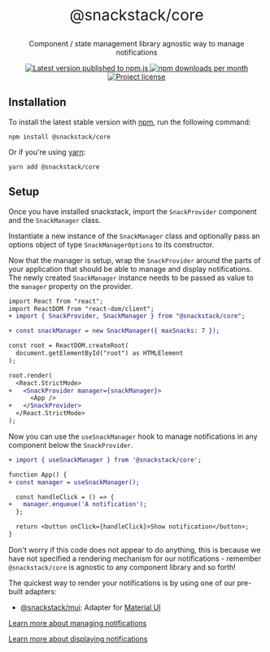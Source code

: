 <p align="center" style="font-size: 30px;">@snackstack/core</p>
<p align="center">Component / state management library agnostic way to manage notifications</a></p>

<p align="center">
  <a href="https://www.npmjs.com/package/@snackstack/core" alt="npm.js package link">
    <img src="https://img.shields.io/npm/v/@snackstack/core?color=F50057" alt="Latest version published to npm.js" />
    <img src="https://img.shields.io/npm/dm/@snackstack/core?color=1976D2" alt="npm downloads per month" />
    <img src="https://img.shields.io/npm/l/@snackstack/core?color=00C853" alt="Project license" />
  </a>
</p>

## Installation

To install the latest stable version with [npm](https://www.npmjs.com/get-npm), run the following command:

```
npm install @snackstack/core
```

Or if you're using [yarn](https://classic.yarnpkg.com/docs/install/):

```
yarn add @snackstack/core
```

## Setup

Once you have installed snackstack, import the `SnackProvider` component and the `SnackManager` class.

Instantiate a new instance of the `SnackManager` class and optionally pass an options object of type `SnackManagerOptions` to its constructor.

Now that the manager is setup, wrap the `SnackProvider` around the parts of your application that should be able to manage and display notifications. The newly created `SnackManager` instance needs to be passed as value to the `manager` property on the provider.

```diff
import React from "react";
import ReactDOM from "react-dom/client";
+ import { SnackProvider, SnackManager } from "@snackstack/core";

+ const snackManager = new SnackManager({ maxSnacks: 7 });

const root = ReactDOM.createRoot(
  document.getElementById("root") as HTMLElement
);

root.render(
  <React.StrictMode>
+   <SnackProvider manager={snackManager}>
      <App />
+   </SnackProvider>
  </React.StrictMode>
);
```

Now you can use the `useSnackManager` hook to manage notifications in any component below the `SnackProvider`.

```diff
+ import { useSnackManager } from '@snackstack/core';

function App() {
+ const manager = useSnackManager();

  const handleClick = () => {
+   manager.enqueue('A notification');
  };

  return <button onClick={handleClick}>Show notification</button>;
}
```

Don't worry if this code does not appear to do anything, this is because we have not specified a rendering mechanism for our notifications - remember `@snackstack/core` is agnostic to any component library and so forth!

The quickest way to render your notifications is by using one of our pre-built adapters:

- [@snackstack/mui](https://github.com/snackstack/mui): Adapter for [Material UI](https://mui.com)

[Learn more about managing notifications](https://snackstack.github.io/docs/guides/managing-notifications)

[Learn more about displaying notifications](https://snackstack.github.io/docs/guides/displaying-notifications)
